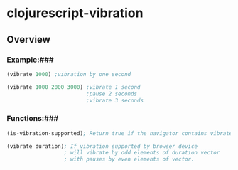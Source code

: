 # clojurescript-vibration
## Overview

### Example:###
``` clojure
(vibrate 1000) ;vibration by one second
```
``` clojure
(vibrate 1000 2000 3000) ;vibrate 1 second
                         ;pause 2 seconds
                         ;vibrate 3 seconds
```

### Functions:###
``` clojure
(is-vibration-supported); Return true if the navigator contains vibrate property.

(vibrate duration); If vibration supported by browser device 
                  ; will vibrate by odd elements of duration vector 
                  ; with pauses by even elements of vector.
```

